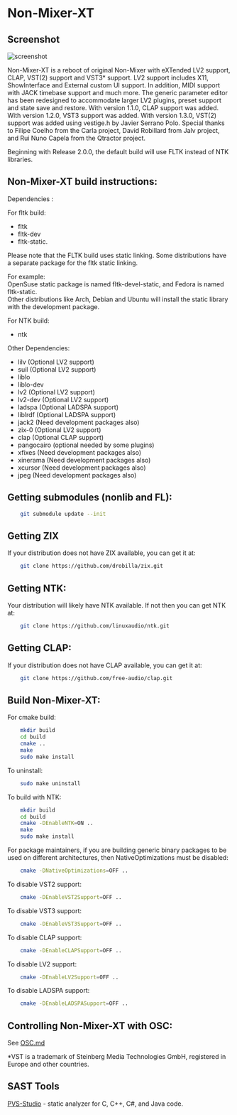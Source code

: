 Non-Mixer-XT
============

Screenshot
----------

![screenshot](https://raw.github.com/Stazed/non-mixer-xt/main/mixer/doc/non-mixer-xt-1.0.0.png "Non-Mixer-XT Release 1.0.0")

Non-Mixer-XT is a reboot of original Non-Mixer with eXTended LV2 support, CLAP, VST(2) support and VST3* support. LV2 support includes X11, ShowInterface and External custom UI support. In addition, MIDI support with JACK timebase support and much more. The generic parameter editor has been redesigned to accommodate larger LV2 plugins, preset support and state save and restore. With version 1.1.0, CLAP support was added. With version 1.2.0, VST3 support was added. With version 1.3.0, VST(2) support was added using vestige.h by Javier Serrano Polo. Special thanks to Filipe Coelho from the Carla project, David Robillard from Jalv project, and Rui Nuno Capela from the Qtractor project.

Beginning with Release 2.0.0, the default build will use FLTK instead of NTK libraries.

Non-Mixer-XT build instructions:
--------------------------------

Dependencies :

For fltk build:
* fltk
* fltk-dev
* fltk-static.<br/>

Please note that the FLTK build uses static linking. Some distributions have a separate package for the fltk static linking. <br/>

For example:<br/>
    OpenSuse static package is named fltk-devel-static, and Fedora is named fltk-static.<br/>
    Other distributions like Arch, Debian and Ubuntu will install the static library with the development package.

For NTK build:
* ntk

Other Dependencies:
* lilv        (Optional LV2 support)
* suil        (Optional LV2 support)
* liblo
* liblo-dev
* lv2         (Optional LV2 support)
* lv2-dev     (Optional LV2 support)
* ladspa      (Optional LADSPA support)
* liblrdf     (Optional LADSPA support)
* jack2       (Need development packages also)
* zix-0       (Optional LV2 support)
* clap        (Optional CLAP support)
* pangocairo  (optional needed by some plugins)
* xfixes      (Need development packages also)
* xinerama    (Need development packages also)
* xcursor     (Need development packages also)
* jpeg        (Need development packages also)

Getting submodules (nonlib and FL):
---------------

```bash
    git submodule update --init
```

Getting ZIX
-----------

If your distribution does not have ZIX available, you can get it at:

```bash
    git clone https://github.com/drobilla/zix.git
```

Getting NTK:
------------

Your distribution will likely have NTK available. If not then you can get NTK at:

```bash
    git clone https://github.com/linuxaudio/ntk.git
```

Getting CLAP:
-------------

If your distribution does not have CLAP available, you can get it at:

```bash
    git clone https://github.com/free-audio/clap.git
```

Build Non-Mixer-XT:
-------------------

For cmake build:

```bash
    mkdir build
    cd build
    cmake ..
    make
    sudo make install
```

To uninstall:

```bash
    sudo make uninstall
```

To build with NTK:
```bash
    mkdir build
    cd build
    cmake -DEnableNTK=ON ..
    make
    sudo make install
```

For package maintainers, if you are building generic binary packages to be used on different architectures,
then NativeOptimizations must be disabled:

```bash
    cmake -DNativeOptimizations=OFF ..
```
To disable VST2 support:

```bash
    cmake -DEnableVST2Support=OFF ..
```

To disable VST3 support:

```bash
    cmake -DEnableVST3Support=OFF ..
```

To disable CLAP support:

```bash
    cmake -DEnableCLAPSupport=OFF ..
```

To disable LV2 support:

```bash
    cmake -DEnableLV2Support=OFF ..
```

To disable LADSPA support:

```bash
    cmake -DEnableLADSPASupport=OFF ..
```

Controlling Non-Mixer-XT with OSC:
-------------

See [OSC.md](OSC.md)

*VST is a trademark of Steinberg Media Technologies GmbH, registered in Europe and other countries.

## SAST Tools

[PVS-Studio](https://pvs-studio.com/en/pvs-studio/?utm_source=website&utm_medium=github&utm_campaign=open_source) - static analyzer for C, C++, C#, and Java code.
